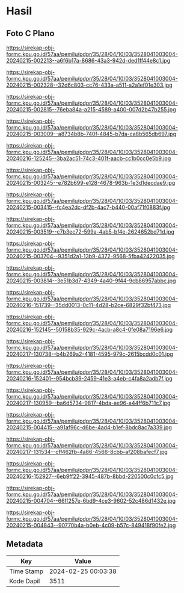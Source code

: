 # Hasil

## Foto C Plano

https://sirekap-obj-formc.kpu.go.id/57aa/pemilu/pdpr/35/28/04/10/03/3528041003004-20240215-002213--a6f6b17a-8686-43a3-942d-ded1ff44e8c1.jpg

https://sirekap-obj-formc.kpu.go.id/57aa/pemilu/pdpr/35/28/04/10/03/3528041003004-20240215-002328--32d6c803-cc76-433a-a511-a2a1ef01e303.jpg

https://sirekap-obj-formc.kpu.go.id/57aa/pemilu/pdpr/35/28/04/10/03/3528041003004-20240215-002815--76eba84a-a215-4589-a400-007d2b47b255.jpg

https://sirekap-obj-formc.kpu.go.id/57aa/pemilu/pdpr/35/28/04/10/03/3528041003004-20240215-003009--a8734b8b-740f-4845-b7da-ca8b565db697.jpg

https://sirekap-obj-formc.kpu.go.id/57aa/pemilu/pdpr/35/28/04/10/03/3528041003004-20240216-125245--3ba2ac51-74c3-401f-aacb-cc1b0cc0e5b9.jpg

https://sirekap-obj-formc.kpu.go.id/57aa/pemilu/pdpr/35/28/04/10/03/3528041003004-20240215-003245--e782b699-e128-4678-963b-1e3d1decdae9.jpg

https://sirekap-obj-formc.kpu.go.id/57aa/pemilu/pdpr/35/28/04/10/03/3528041003004-20240215-003415--fc4ea2dc-df2b-4ac7-b440-00af71f0883f.jpg

https://sirekap-obj-formc.kpu.go.id/57aa/pemilu/pdpr/35/28/04/10/03/3528041003004-20240215-003519--c7b3ec72-599a-4ab5-bf4e-2624652bd71d.jpg

https://sirekap-obj-formc.kpu.go.id/57aa/pemilu/pdpr/35/28/04/10/03/3528041003004-20240215-003704--9351d2a1-13b9-4372-9568-5fba42422035.jpg

https://sirekap-obj-formc.kpu.go.id/57aa/pemilu/pdpr/35/28/04/10/03/3528041003004-20240215-003814--3e51b3d7-4349-4a40-9f44-9cb86957abbc.jpg

https://sirekap-obj-formc.kpu.go.id/57aa/pemilu/pdpr/35/28/04/10/03/3528041003004-20240216-151739--35dd0013-0c11-4d28-b2ce-6829f32bf473.jpg

https://sirekap-obj-formc.kpu.go.id/57aa/pemilu/pdpr/35/28/04/10/03/3528041003004-20240216-152145--50158b35-929c-4acb-a8c4-0fe08a7196e6.jpg

https://sirekap-obj-formc.kpu.go.id/57aa/pemilu/pdpr/35/28/04/10/03/3528041003004-20240217-130738--b4b269a2-4181-4595-979c-2615bcdd0c01.jpg

https://sirekap-obj-formc.kpu.go.id/57aa/pemilu/pdpr/35/28/04/10/03/3528041003004-20240216-152401--954bcb39-2459-41e3-a4eb-c4fa8a2adb7f.jpg

https://sirekap-obj-formc.kpu.go.id/57aa/pemilu/pdpr/35/28/04/10/03/3528041003004-20240217-130959--ba6d5734-9817-4bda-ae96-a44ff6b711c7.jpg

https://sirekap-obj-formc.kpu.go.id/57aa/pemilu/pdpr/35/28/04/10/03/3528041003004-20240215-004415--a91af96c-d6be-4ad4-b1ef-8bdc8ac7a339.jpg

https://sirekap-obj-formc.kpu.go.id/57aa/pemilu/pdpr/35/28/04/10/03/3528041003004-20240217-131534--cff462fb-4a86-4566-8cbb-af208bafecf7.jpg

https://sirekap-obj-formc.kpu.go.id/57aa/pemilu/pdpr/35/28/04/10/03/3528041003004-20240216-152927--6eb9ff22-3945-487b-8bbd-220500c0cfc5.jpg

https://sirekap-obj-formc.kpu.go.id/57aa/pemilu/pdpr/35/28/04/10/03/3528041003004-20240215-004704--66ff257e-6bd9-4ce3-9602-52c486d1432e.jpg

https://sirekap-obj-formc.kpu.go.id/57aa/pemilu/pdpr/35/28/04/10/03/3528041003004-20240215-004843--90770b4a-b0eb-4c09-b57c-849418f90fe2.jpg


## Metadata

| Key        | Value               |
| ---------- | ------------------- |
| Time Stamp | 2024-02-25 00:03:38 |
| Kode Dapil | 3511                |



